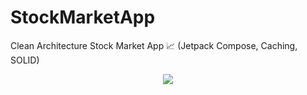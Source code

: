 # StockMarketApp
Clean Architecture Stock Market App 📈 (Jetpack Compose, Caching, SOLID)

<p align="center">
  <img src="https://i.postimg.cc/KY8ZDywd/stock-app.png" href="">
</p>
